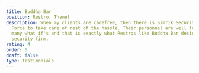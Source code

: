 ```yaml
---
title: Buddha Bar
position: Restro, Thamel
description: When my clients are carefree, then there is Simrik Security Gurkha
  Force to take care of rest of the hassle. Their personnel are well trained for
  many what if's and that is exactly what Restros like Buddha Bar desires from a
  security firm.
rating: 4
order: 5
draft: false
type: testimonials
---
```

